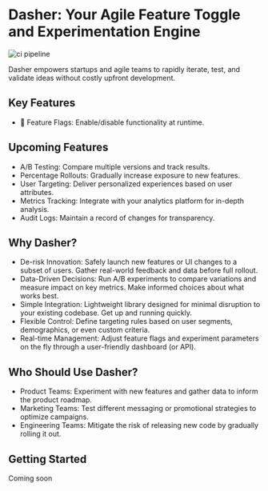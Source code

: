# Dasher: Your Agile Feature Toggle and Experimentation Engine

![ci pipeline](https://github.com/flohansen/dasher-server/actions/workflows/main.yml/badge.svg)

Dasher empowers startups and agile teams to rapidly iterate, test, and validate
ideas without costly upfront development.

## Key Features

- 🚩 Feature Flags: Enable/disable functionality at runtime.

## Upcoming Features
- A/B Testing: Compare multiple versions and track results.
- Percentage Rollouts: Gradually increase exposure to new features.
- User Targeting: Deliver personalized experiences based on user attributes.
- Metrics Tracking: Integrate with your analytics platform for in-depth
analysis.
- Audit Logs: Maintain a record of changes for transparency.

## Why Dasher?

- De-risk Innovation: Safely launch new features or UI changes to a subset of
users. Gather real-world feedback and data before full rollout.
- Data-Driven Decisions: Run A/B experiments to compare variations and measure
impact on key metrics. Make informed choices about what works best.
- Simple Integration: Lightweight library designed for minimal disruption to
your existing codebase. Get up and running quickly.
- Flexible Control: Define targeting rules based on user segments, demographics,
or even custom criteria.
- Real-time Management: Adjust feature flags and experiment parameters on the
fly through a user-friendly dashboard (or API).

## Who Should Use Dasher?

- Product Teams: Experiment with new features and gather data to inform the
product roadmap.
- Marketing Teams: Test different messaging or promotional strategies to
optimize campaigns.
- Engineering Teams: Mitigate the risk of releasing new code by gradually
rolling it out.

## Getting Started

Coming soon